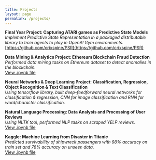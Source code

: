 ```yaml
---
title: Projects
layout: page
permalink: /projects/
---
```


**Final Year Project: Capturing ATARI games as Predictive State Models**  
*Implement Predictive State Representation in a packaged distributable library to train agents to play in OpenAI Gym environments.*  
[https://github.com/crixspine/PSR](https://github.com/crixspine/PSR)  

**Data Mining & Analytics Project: Ethereum Blockchain Fraud Detection**  
*Performed data mining tasks on Ethereum dataset to detect anomalies in the blockchain.*  
[View .ipynb file](https://gist.github.com/crixspine/dade76610bb5e94e80d5f738930774a5)  

**Neural Networks & Deep Learning Project: Classification, Regression, Object Recognition & Text Classification**  
*Using tensorflow library, built deep-feedforward neural networks for classification & regression, CNN for image classification and RNN for word/character classification.*  

**Natural Language Processing: Data Analysis and Processing of User Reviews**   
*Using NLTK tool, performed NLP tasks on scraped YELP reviews.*  
[View .ipynb file](https://gist.github.com/crixspine/d76b8c27de0248a9c51172b12af8feb6)  

**Kaggle: Machine Learning from Disaster in Titanic**  
*Predicted survivability of shipwreck passengers with 98% accuracy on train set and 78% accuracy on unseen data.*  
[View .ipynb file](https://gist.github.com/crixspine/d64e7171e6ede88d589d92de1826b193)
